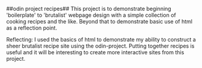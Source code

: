 ##odin project recipes##
This project is to demonstrate beginning 'boilerplate' to 'brutalist' webpage design with a simple collection of cooking recipes and the like.
Beyond that to demonstrate basic use of html as a reflection point.

Reflecting: I used the basics of html to demonstrate my ability to construct a sheer brutalist recipe site using the odin-project. Putting together recipes is useful and it will be interesting to create more interactive sites from this project.